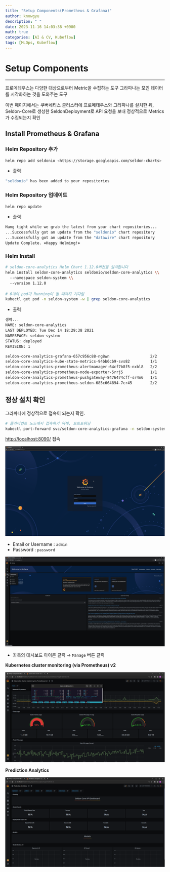 ```yaml
---
title: "Setup Components(Prometheus & Grafana)"
author: knowgyu
description: " "
date: 2023-11-16 14:03:38 +0900
math: true
categories: [AI & CV, Kubeflow]
tags: [MLOps, Kubeflow]
---
```


# Setup Components
---
프로메테우스는 다양한 대상으로부터 Metric을 수집하는 도구
그라파나는 모인 데이터를 시각화하는 것을 도와주는 도구

이번 페이지에서는 쿠버네티스 클러스터에 프로메테우스와 그라파나를 설치한 뒤, Seldon-Core로 생성한 SeldonDeployment로 API 요청을 보내 정상적으로 Metrics가 수집되는지 확인

## Install Prometheus & Grafana

### Helm Repository 추가

```bash
helm repo add seldonio <https://storage.googleapis.com/seldon-charts>
```

- 출력

```bash
"seldonio" has been added to your repositories
```

### Helm Repository 업데이트

```bash
helm repo update
```

- 출력

```bash
Hang tight while we grab the latest from your chart repositories...
...Successfully got an update from the "seldonio" chart repository
...Successfully got an update from the "datawire" chart repository
Update Complete. ⎈Happy Helming!⎈
```

### Helm Install

```bash
# seldon-core-analytics Helm Chart 1.12.0버전을 설치합니다
helm install seldon-core-analytics seldonio/seldon-core-analytics \\
  --namespace seldon-system \\
  --version 1.12.0

# 6개의 pod가 Running이 될 때까지 기다림
kubectl get pod -n seldon-system -w | grep seldon-core-analytics
```

- 출력

```bash
생략...
NAME: seldon-core-analytics
LAST DEPLOYED: Tue Dec 14 18:29:38 2021
NAMESPACE: seldon-system
STATUS: deployed
REVISION: 1
```

```bash
seldon-core-analytics-grafana-657c956c88-ng8wn                  2/2     Running   0          114s
seldon-core-analytics-kube-state-metrics-94bb6cb9-svs82         1/1     Running   0          114s
seldon-core-analytics-prometheus-alertmanager-64cf7b8f5-nxbl8   2/2     Running   0          114s
seldon-core-analytics-prometheus-node-exporter-5rrj5            1/1     Running   0          114s
seldon-core-analytics-prometheus-pushgateway-8476474cff-sr4n6   1/1     Running   0          114s
seldon-core-analytics-prometheus-seldon-685c664894-7cr45        2/2     Running   0          114s
```

## 정상 설치 확인

그라파나에 정상적으로 접속이 되는지 확인.

```bash
# 클라이언트 노드에서 접속하기 위해, 포트포워딩
kubectl port-forward svc/seldon-core-analytics-grafana -n seldon-system 8090:80
```

[http://localhost:8090/](http://localhost:8090/) 접속

![Untitled](/assets/img/kubeflow/kube201.png)

- Email or Username : `admin`
- Password : `password`

![Untitled](/assets/img/kubeflow/kube202.png)

- 좌측의 대시보드 아이콘 클릭 → `Manage` 버튼 클릭

**Kubernetes cluster monitoring (via Prometheus) v2**

![Untitled](/assets/img/kubeflow/kube203.png)

**Prediction Analytics**

![Untitled](/assets/img/kubeflow/kube204.png)
